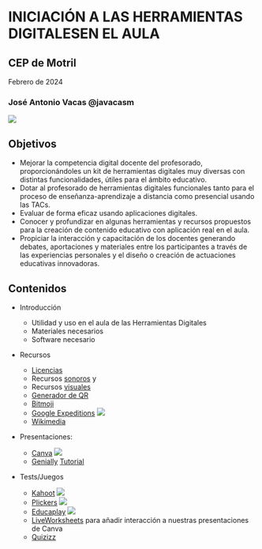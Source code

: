 # INICIACIÓN A LAS HERRAMIENTAS DIGITALESEN EL AULA


## CEP de Motril

Febrero de 2024

### José Antonio Vacas @javacasm

![](https://github.com/javacasm/Iniciacion-Herramientas-Digitales-Aula/blob/main/images/Licencia_CC_peque.png?raw=true)


## Objetivos

- Mejorar la competencia digital docente del profesorado, proporcionándoles un kit de herramientas digitales muy diversas con distintas funcionalidades, útiles para el ámbito educativo.
- Dotar al profesorado de herramientas digitales funcionales tanto para el proceso de enseñanza-aprendizaje a distancia como presencial usando las TACs.
- Evaluar de forma eficaz usando aplicaciones digitales.
- Conocer y profundizar en algunas herramientas y recursos propuestos para la creación de contenido educativo con aplicación real en el aula.
- Propiciar la interacción y capacitación de los docentes generando debates, aportaciones y materiales entre los participantes a través de las experiencias personales y el diseño o creación de actuaciones educativas innovadoras.


## Contenidos

* Introducción
    * Utilidad y uso en el aula de las Herramientas Digitales
    * Materiales necesarios
    * Software necesario

* Recursos
    * [Licencias](Licencias.md)
    * Recursos [sonoros](BancosSonidosMusica.md) y 
    * Recursos [visuales](https://aonialearning.com/herramientas/recursos-digitales-aula-online/)
    * [Generador de QR](https://es.qr-code-generator.com/)
    * [Bitmoji](https://www.bitmoji.com/)
    * [Google Expeditions](https://artsandculture.google.com/project/expeditions)
    ![](https://github.com/javacasm/Iniciacion-Herramientas-Digitales-Aula/blob/main/images/googleExpeditions.jpeg?raw=true)
    * [Wikimedia](https://commons.wikimedia.org/wiki/Main_Page)

* Presentaciones:
    * [Canva](https://www.canva.com/es_es/)
    ![](https://github.com/javacasm/Iniciacion-Herramientas-Digitales-Aula/blob/main/images/canva.jpeg?raw=true)
    * [Genially](https://genial.ly) [Tutorial](https://www.educaciontrespuntocero.com/recursos/tutorial-crear-un-kahoot-para-clase/)

* Tests/Juegos
    * [Kahoot](https://kahoot.it/)
    ![](https://github.com/javacasm/Iniciacion-Herramientas-Digitales-Aula/blob/main/images/kahoot.jpeg?raw=true)
    * [Plickers](https://get.plickers.com/)
    ![](https://github.com/javacasm/Iniciacion-Herramientas-Digitales-Aula/blob/main/images/plicker.jpeg?raw=true)
    * [Educaplay](https://es.educaplay.com/)
    ![](https://github.com/javacasm/Iniciacion-Herramientas-Digitales-Aula/blob/main/images/educaplay.jpeg?raw=true)
    * [LiveWorksheets](https://es.liveworksheets.com/) para añadir interacción a nuestras presentaciones de Canva
    * [Quizizz](https://quizizz.com/)
